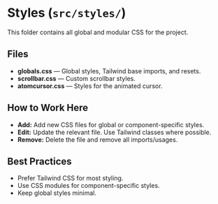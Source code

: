 # Styles (`src/styles/`)

This folder contains all global and modular CSS for the project.

## Files
- **globals.css** — Global styles, Tailwind base imports, and resets.
- **scrollbar.css** — Custom scrollbar styles.
- **atomcursor.css** — Styles for the animated cursor.

## How to Work Here
- **Add:** Add new CSS files for global or component-specific styles.
- **Edit:** Update the relevant file. Use Tailwind classes where possible.
- **Remove:** Delete the file and remove all imports/usages.

## Best Practices
- Prefer Tailwind CSS for most styling.
- Use CSS modules for component-specific styles.
- Keep global styles minimal. 